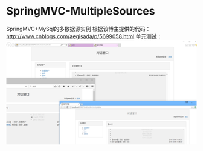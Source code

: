 # SpringMVC-MultipleSources
SpringMVC+MySql的多数据源实例
根据该博主提供的代码：http://www.cnblogs.com/aegisada/p/5699058.html
单元测试：
![image](https://github.com/SmallPlume/WebSocket/blob/master/src/main/webapp/images/w1.png)
